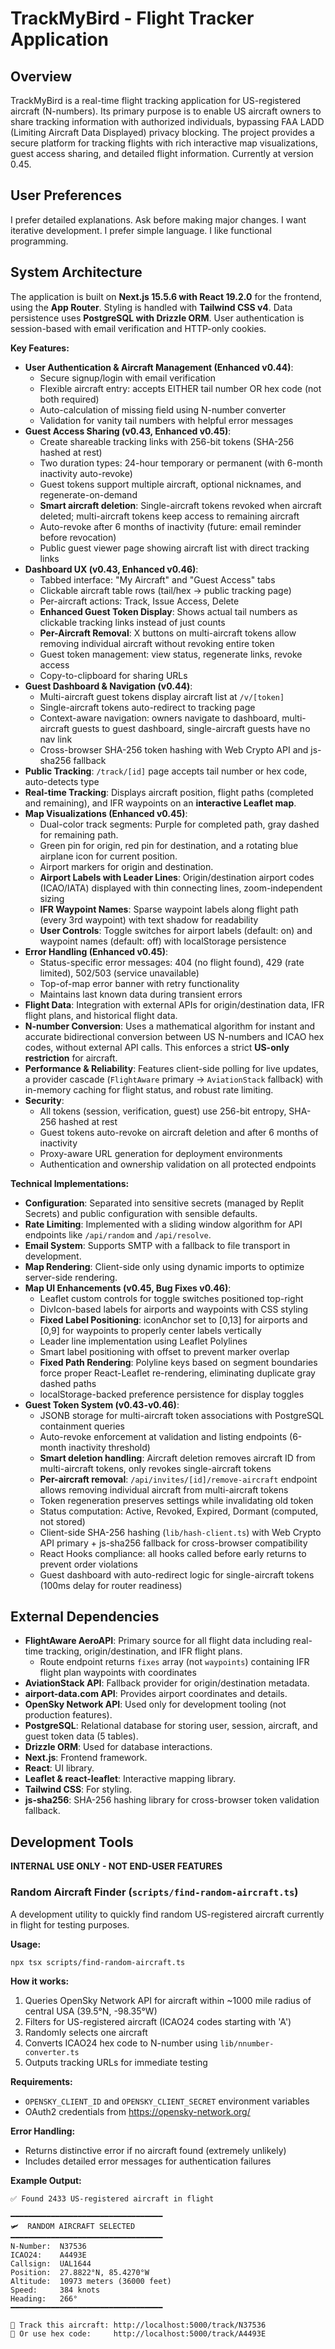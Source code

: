 # TrackMyBird - Flight Tracker Application

## Overview
TrackMyBird is a real-time flight tracking application for US-registered aircraft (N-numbers). Its primary purpose is to enable US aircraft owners to share tracking information with authorized individuals, bypassing FAA LADD (Limiting Aircraft Data Displayed) privacy blocking. The project provides a secure platform for tracking flights with rich interactive map visualizations, guest access sharing, and detailed flight information. Currently at version 0.45.

## User Preferences
I prefer detailed explanations.
Ask before making major changes.
I want iterative development.
I prefer simple language.
I like functional programming.

## System Architecture
The application is built on **Next.js 15.5.6 with React 19.2.0** for the frontend, using the **App Router**. Styling is handled with **Tailwind CSS v4**. Data persistence uses **PostgreSQL with Drizzle ORM**. User authentication is session-based with email verification and HTTP-only cookies.

**Key Features:**
-   **User Authentication & Aircraft Management (Enhanced v0.44)**: 
    -   Secure signup/login with email verification
    -   Flexible aircraft entry: accepts EITHER tail number OR hex code (not both required)
    -   Auto-calculation of missing field using N-number converter
    -   Validation for vanity tail numbers with helpful error messages
-   **Guest Access Sharing (v0.43, Enhanced v0.45)**: 
    -   Create shareable tracking links with 256-bit tokens (SHA-256 hashed at rest)
    -   Two duration types: 24-hour temporary or permanent (with 6-month inactivity auto-revoke)
    -   Guest tokens support multiple aircraft, optional nicknames, and regenerate-on-demand
    -   **Smart aircraft deletion**: Single-aircraft tokens revoked when aircraft deleted; multi-aircraft tokens keep access to remaining aircraft
    -   Auto-revoke after 6 months of inactivity (future: email reminder before revocation)
    -   Public guest viewer page showing aircraft list with direct tracking links
-   **Dashboard UX (v0.43, Enhanced v0.46)**:
    -   Tabbed interface: "My Aircraft" and "Guest Access" tabs
    -   Clickable aircraft table rows (tail/hex → public tracking page)
    -   Per-aircraft actions: Track, Issue Access, Delete
    -   **Enhanced Guest Token Display**: Shows actual tail numbers as clickable tracking links instead of just counts
    -   **Per-Aircraft Removal**: X buttons on multi-aircraft tokens allow removing individual aircraft without revoking entire token
    -   Guest token management: view status, regenerate links, revoke access
    -   Copy-to-clipboard for sharing URLs
-   **Guest Dashboard & Navigation (v0.44)**:
    -   Multi-aircraft guest tokens display aircraft list at `/v/[token]`
    -   Single-aircraft tokens auto-redirect to tracking page
    -   Context-aware navigation: owners navigate to dashboard, multi-aircraft guests to guest dashboard, single-aircraft guests have no nav link
    -   Cross-browser SHA-256 token hashing with Web Crypto API and js-sha256 fallback
-   **Public Tracking**: `/track/[id]` page accepts tail number or hex code, auto-detects type
-   **Real-time Tracking**: Displays aircraft position, flight paths (completed and remaining), and IFR waypoints on an **interactive Leaflet map**.
-   **Map Visualizations (Enhanced v0.45)**:
    -   Dual-color track segments: Purple for completed path, gray dashed for remaining path.
    -   Green pin for origin, red pin for destination, and a rotating blue airplane icon for current position.
    -   Airport markers for origin and destination.
    -   **Airport Labels with Leader Lines**: Origin/destination airport codes (ICAO/IATA) displayed with thin connecting lines, zoom-independent sizing
    -   **IFR Waypoint Names**: Sparse waypoint labels along flight path (every 3rd waypoint) with text shadow for readability
    -   **User Controls**: Toggle switches for airport labels (default: on) and waypoint names (default: off) with localStorage persistence
-   **Error Handling (Enhanced v0.45)**:
    -   Status-specific error messages: 404 (no flight found), 429 (rate limited), 502/503 (service unavailable)
    -   Top-of-map error banner with retry functionality
    -   Maintains last known data during transient errors
-   **Flight Data**: Integration with external APIs for origin/destination data, IFR flight plans, and historical flight data.
-   **N-number Conversion**: Uses a mathematical algorithm for instant and accurate bidirectional conversion between US N-numbers and ICAO hex codes, without external API calls. This enforces a strict **US-only restriction** for aircraft.
-   **Performance & Reliability**: Features client-side polling for live updates, a provider cascade (`FlightAware` primary → `AviationStack` fallback) with in-memory caching for flight status, and robust rate limiting.
-   **Security**: 
    -   All tokens (session, verification, guest) use 256-bit entropy, SHA-256 hashed at rest
    -   Guest tokens auto-revoke on aircraft deletion and after 6 months of inactivity
    -   Proxy-aware URL generation for deployment environments
    -   Authentication and ownership validation on all protected endpoints

**Technical Implementations:**
-   **Configuration**: Separated into sensitive secrets (managed by Replit Secrets) and public configuration with sensible defaults.
-   **Rate Limiting**: Implemented with a sliding window algorithm for API endpoints like `/api/random` and `/api/resolve`.
-   **Email System**: Supports SMTP with a fallback to file transport in development.
-   **Map Rendering**: Client-side only using dynamic imports to optimize server-side rendering.
-   **Map UI Enhancements (v0.45, Bug Fixes v0.46)**:
    -   Leaflet custom controls for toggle switches positioned top-right
    -   DivIcon-based labels for airports and waypoints with CSS styling
    -   **Fixed Label Positioning**: iconAnchor set to [0,13] for airports and [0,9] for waypoints to properly center labels vertically
    -   Leader line implementation using Leaflet Polylines
    -   Smart label positioning with offset to prevent marker overlap
    -   **Fixed Path Rendering**: Polyline keys based on segment boundaries force proper React-Leaflet re-rendering, eliminating duplicate gray dashed paths
    -   localStorage-backed preference persistence for display toggles
-   **Guest Token System (v0.43-v0.46)**:
    -   JSONB storage for multi-aircraft token associations with PostgreSQL containment queries
    -   Auto-revoke enforcement at validation and listing endpoints (6-month inactivity threshold)
    -   **Smart deletion handling**: Aircraft deletion removes aircraft ID from multi-aircraft tokens, only revokes single-aircraft tokens
    -   **Per-aircraft removal**: `/api/invites/[id]/remove-aircraft` endpoint allows removing individual aircraft from multi-aircraft tokens
    -   Token regeneration preserves settings while invalidating old token
    -   Status computation: Active, Revoked, Expired, Dormant (computed, not stored)
    -   Client-side SHA-256 hashing (`lib/hash-client.ts`) with Web Crypto API primary + js-sha256 fallback for cross-browser compatibility
    -   React Hooks compliance: all hooks called before early returns to prevent order violations
    -   Guest dashboard with auto-redirect logic for single-aircraft tokens (100ms delay for router readiness)

## External Dependencies
-   **FlightAware AeroAPI**: Primary source for all flight data including real-time tracking, origin/destination, and IFR flight plans.
    -   Route endpoint returns `fixes` array (not `waypoints`) containing IFR flight plan waypoints with coordinates
-   **AviationStack API**: Fallback provider for origin/destination metadata.
-   **airport-data.com API**: Provides airport coordinates and details.
-   **OpenSky Network API**: Used only for development tooling (not production features).
-   **PostgreSQL**: Relational database for storing user, session, aircraft, and guest token data (5 tables).
-   **Drizzle ORM**: Used for database interactions.
-   **Next.js**: Frontend framework.
-   **React**: UI library.
-   **Leaflet & react-leaflet**: Interactive mapping library.
-   **Tailwind CSS**: For styling.
-   **js-sha256**: SHA-256 hashing library for cross-browser token validation fallback.

## Development Tools
**INTERNAL USE ONLY - NOT END-USER FEATURES**

### Random Aircraft Finder (`scripts/find-random-aircraft.ts`)
A development utility to quickly find random US-registered aircraft currently in flight for testing purposes.

**Usage:**
```bash
npx tsx scripts/find-random-aircraft.ts
```

**How it works:**
1. Queries OpenSky Network API for aircraft within ~1000 mile radius of central USA (39.5°N, -98.35°W)
2. Filters for US-registered aircraft (ICAO24 codes starting with 'A')
3. Randomly selects one aircraft
4. Converts ICAO24 hex code to N-number using `lib/nnumber-converter.ts`
5. Outputs tracking URLs for immediate testing

**Requirements:**
- `OPENSKY_CLIENT_ID` and `OPENSKY_CLIENT_SECRET` environment variables
- OAuth2 credentials from https://opensky-network.org/

**Error Handling:**
- Returns distinctive error if no aircraft found (extremely unlikely)
- Includes detailed error messages for authentication failures

**Example Output:**
```
✅ Found 2433 US-registered aircraft in flight

━━━━━━━━━━━━━━━━━━━━━━━━━━━━━━━━━━
🛩️  RANDOM AIRCRAFT SELECTED
━━━━━━━━━━━━━━━━━━━━━━━━━━━━━━━━━━
N-Number:  N37536
ICAO24:    A4493E
Callsign:  UAL1644
Position:  27.8822°N, 85.4270°W
Altitude:  10973 meters (36000 feet)
Speed:     384 knots
Heading:   266°
━━━━━━━━━━━━━━━━━━━━━━━━━━━━━━━━━━

🔗 Track this aircraft: http://localhost:5000/track/N37536
🔗 Or use hex code:     http://localhost:5000/track/A4493E
```